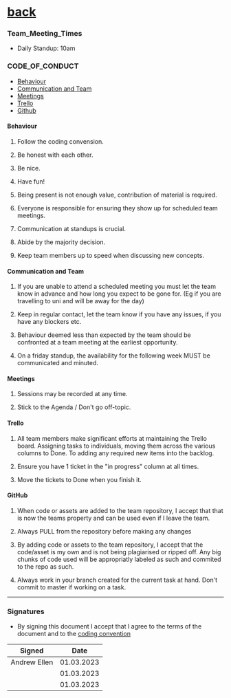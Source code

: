 [back](../README.md)
=======

### Team_Meeting_Times

* Daily Standup: 10am

### CODE_OF_CONDUCT

- [Behaviour](#behaviour)
- [Communication and Team](#communication-and-team)
- [Meetings](#meetings)
- [Trello](#trello)
- [Github](#github)

#### Behaviour

1. Follow the coding convension.

2. Be honest with each other.

3. Be nice.

4. Have fun!

5. Being present is not enough value, contribution of material is required.

6. Everyone is responsible for ensuring they show up for scheduled team meetings.

7. Communication at standups is crucial.

8. Abide by the majority decision.

9. Keep team members up to speed when discussing new concepts.

#### Communication and Team

1. If you are unable to attend a scheduled meeting you must let the team know in advance and how long you expect to be gone for. (Eg if you are travelling to uni and will be away for the day)

2. Keep in regular contact, let the team know if you have any issues, if you have any blockers etc.

3. Behaviour deemed less than expected by the team should be confronted at a team meeting at the earliest opportunity.

4. On a friday standup, the availability for the following week MUST be communicated and minuted.

#### Meetings

1. Sessions may be recorded at any time.

2. Stick to the Agenda / Don't go off-topic.

#### Trello

1. All team members make significant efforts at maintaining the Trello board.  Assigning tasks to individuals, moving them across the various columns to Done.  To adding any required new items into the backlog.

2. Ensure you have 1 ticket in the "in progress" column at all times.

3. Move the tickets to Done when you finish it.

#### GitHub

1. When code or assets are added to the team repository, I accept that that is now the teams property and can be used even if I leave the team.

2. Always PULL from the repository before making any changes

3. By adding code or assets to the team repository, I accept that the code/asset is my own and is not being plagiarised or ripped off. Any big chunks of code used will be appropriatly labeled as such and commited to the repo as such.

4. Always work in your branch created for the current task at hand. Don't commit to master if working on a task.

---

### Signatures

- By signing this document I accept that I agree to the terms of the document and to the [coding convention](coding_conventions.md)

| Signed | Date |
|-|-|
| Andrew Ellen | 01.03.2023 |
|  | 01.03.2023 |
|  | 01.03.2023 |